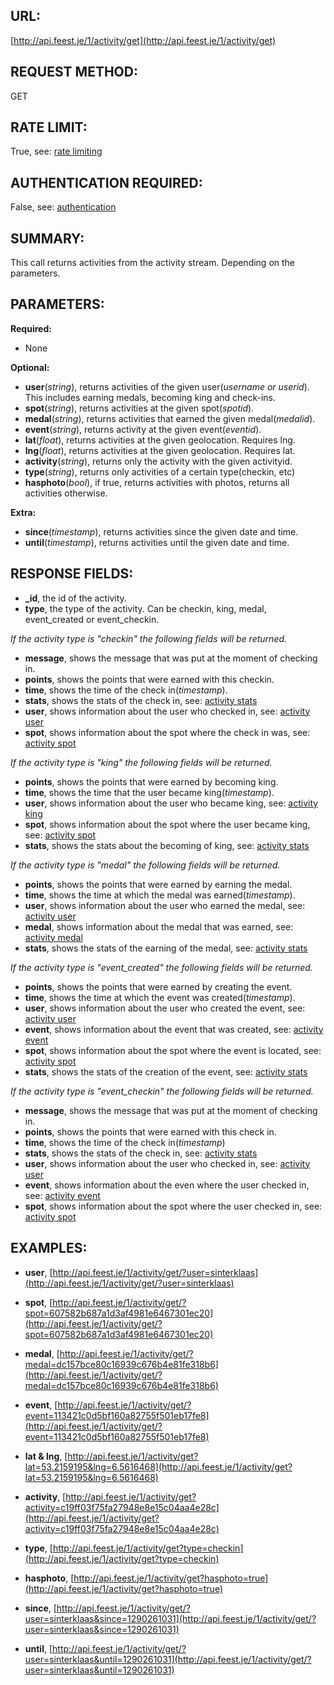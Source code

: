 URL:
----
[http://api.feest.je/1/activity/get](http://api.feest.je/1/activity/get)

REQUEST METHOD:
---------------
GET

RATE LIMIT:
-----------
True, see: [rate limiting](<link naar ratelimitpagina>)

AUTHENTICATION REQUIRED:
------------------------
False, see: [authentication](<link naar authenticationpagina>)

SUMMARY:
--------
This call returns activities from the activity stream. Depending on the parameters.

PARAMETERS:
-----------

**Required:**

 - None

**Optional:**

 - **user**(*string*), returns activities of the given user(*username or userid*). This includes earning medals, becoming king and check-ins.
 - **spot**(*string*), returns activities at the given spot(*spotid*).
 - **medal**(*string*), returns activities that earned the given medal(*medalid*).
 - **event**(*string*), returns activity at the given event(*eventid*).
 - **lat**(*float*), returns activities at the given geolocation. Requires lng.
 - **lng**(*float*), returns activities at the given geolocation. Requires lat.
 - **activity**(*string*), returns only the activity with the given activityid.
 - **type**(*string*), returns only activities of a certain type(checkin, etc) 
 - **hasphoto**(*bool*), if true, returns activities with photos, returns all activities otherwise.

**Extra:**

 - **since**(*timestamp*), returns activities since the given date and time.
 - **until**(*timestamp*), returns activities until the given date and time.

RESPONSE FIELDS:
----------------

 -	**_id**, the id of the activity.
 -	**type**, the type of the activity. Can be checkin, king, medal, event_created or event_checkin.

 *If the activity type is "checkin" the following fields will be returned.* 

 -	**message**, shows the message that was put at the moment of checking in.
 -	**points**, shows the points that were earned with this checkin.
 -	**time**, shows the time of the check in(*timestamp*).
 -	**stats**,  shows the stats of the check in, see: [activity stats](parts/activity-stats.md)
 -	**user**, shows information about the user who checked in, see: [activity user](parts/activity-user.md)
 -	**spot**, shows information about the spot where the check in was, see: [activity spot](parts/activity-spot.md)

 *If the activity type is "king" the following fields will be returned.*

 -	**points**, shows the points that were earned by becoming king.
 -	**time**, shows the time that the user became king(*timestamp*).
 -	**user**, shows information about the user who became king, see: [activity king](parts/activity-user.md)
 -	**spot**, shows information about the spot where the user became king, see: [activity spot](parts/activity-spot.md)
 -	**stats**, shows the stats about the becoming of king, see: [activity stats](parts/activity-stats.md) 

 *If the activity type is "medal" the following fields will be returned.*

 -	**points**, shows the points that were earned by earning the medal.
 -	**time**, shows the time at which the medal was earned(*timestamp*).
 -	**user**, shows information about the user who earned the medal, see: [activity user](parts/activity-user.md)
 -	**medal**, shows information about the medal that was earned, see: [activity medal](parts/activity-medal.md)
 -	**stats**, shows the stats of the earning of the medal, see: [activity stats](parts/activity-stats.md)

 *If the activity type is "event_created" the following fields will be returned.*

 -	**points**, shows the points that were earned by creating the event.
 -	**time**, shows the time at which the event was created(*timestamp*).
 -	**user**, shows information about the user who created the event, see: [activity user](parts/activity-user.md)
 -	**event**, shows information about the event that was created, see: [activity event](parts/activity-event.md)
 -	**spot**, shows information about the spot where the event is located, see: [activity spot](parts/activity-spot.md)
 -	**stats**, shows the stats of the creation of the event, see: [activity stats](parts/activity-stats.md) 

 *If the activity type is "event_checkin" the following fields will be returned.*

 -	**message**, shows the message that was put at the moment of checking in.
 -	**points**, shows the points that were earned with this check in.
 -	**time**, shows the time of the check in(*timestamp*)
 -	**stats**, shows the stats of the check in, see: [activity stats](parts/activity-stats.md)
 -	**user**, shows information about the user who checked in, see: [activity user](parts/activity-user.md)
 -	**event**, shows information about the even where the user checked in, see: [activity event](parts/activity-event.md)
 -	**spot**, shows information about the spot where the user checked in, see: [activity spot](parts/activity-spot.md)


EXAMPLES:
---------
 - **user**, [http://api.feest.je/1/activity/get/?user=sinterklaas](http://api.feest.je/1/activity/get/?user=sinterklaas)
 - **spot**, [http://api.feest.je/1/activity/get/?spot=607582b687a1d3af4981e6467301ec20](http://api.feest.je/1/activity/get/?spot=607582b687a1d3af4981e6467301ec20)
 - **medal**, [http://api.feest.je/1/activity/get/?medal=dc157bce80c16939c676b4e81fe318b6](http://api.feest.je/1/activity/get/?medal=dc157bce80c16939c676b4e81fe318b6)
 - **event**, [http://api.feest.je/1/activity/get/?event=113421c0d5bf160a82755f501eb17fe8](http://api.feest.je/1/activity/get/?event=113421c0d5bf160a82755f501eb17fe8)
 - **lat & lng**, [http://api.feest.je/1/activity/get?lat=53.2159195&lng=6.5616468](http://api.feest.je/1/activity/get?lat=53.2159195&lng=6.5616468)
 - **activity**, [http://api.feest.je/1/activity/get?activity=c19ff03f75fa27948e8e15c04aa4e28c](http://api.feest.je/1/activity/get?activity=c19ff03f75fa27948e8e15c04aa4e28c)
 - **type**, [http://api.feest.je/1/activity/get?type=checkin](http://api.feest.je/1/activity/get?type=checkin)
 - **hasphoto**, [http://api.feest.je/1/activity/get?hasphoto=true](http://api.feest.je/1/activity/get?hasphoto=true)

 - **since**, [http://api.feest.je/1/activity/get/?user=sinterklaas&since=1290261031](http://api.feest.je/1/activity/get/?user=sinterklaas&since=1290261031)
 - **until**, [http://api.feest.je/1/activity/get/?user=sinterklaas&until=1290261031](http://api.feest.je/1/activity/get/?user=sinterklaas&until=1290261031)